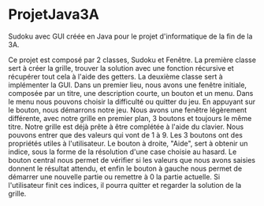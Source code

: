 # ProjetJava3A
Sudoku avec GUI créée en Java pour le projet d'informatique de la fin de la 3A.

Ce projet est composé par 2 classes, Sudoku et Fenêtre. 
La première classe sert à créer la grille, trouver la solution avec une fonction récursive et récupérer tout cela à l'aide des getters.
La deuxième classe sert à implémenter la GUI. Dans un premier lieu, nous avons une fenêtre initiale, composée par un titre, une description courte, un bouton et un menu. Dans le menu nous pouvons choisir la difficulté ou quitter du jeu.
En appuyant sur le bouton, nous démarrons notre jeu. Nous avons une fenêtre légèrement différente, avec notre grille en premier plan, 3 boutons et toujours le même titre.
Notre grille est déjà prête à être complétée à l'aide du clavier. Nous pouvons entrer que des valeurs qui vont de 1 à 9.
Les 3 boutons ont des propriétés utiles à l'utilisateur. Le bouton à droite, "Aide", sert à obtenir un indice, sous la forme de la résolution d'une case choisie au hasard. Le bouton central nous permet de vérifier si les valeurs que nous avons saisies donnent le résultat attendu, et enfin le bouton à gauche nous permet de démarrer une nouvelle partie ou remettre à 0 la partie actuelle.
Si l'utilisateur finit ces indices, il pourra quitter et regarder la solution de la grille. 

